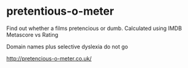 # pretentious-o-meter
Find out whether a films pretencious or dumb. Calculated using IMDB Metascore vs Rating

Domain names plus selective dyslexia do not go

http://pretencious-o-meter.co.uk/

